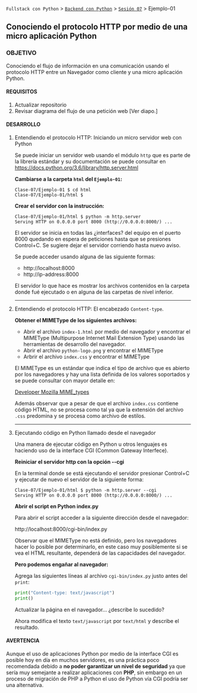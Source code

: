 `Fullstack con Python` > [`Backend con Python`](../../Readme.md) > [`Sesión 07`](../Readme.md) > Ejemplo-01
## Conociendo el protocolo HTTP por medio de una micro aplicación Python

### OBJETIVO
Conociendo el flujo de información en una comunicación usando el protocolo HTTP entre un Navegador como cliente y una micro aplicación Python.

#### REQUISITOS
1. Actualizar repositorio
1. Revisar diagrama del flujo de una petición web [Ver diapo.]

#### DESARROLLO
1. Entendiendo el protocolo HTTP: Iniciando un micro servidor web con Python

   Se puede iniciar un servidor web usando el módulo `http` que es parte de la librería estándar y su documentación se puede consultar en https://docs.python.org/3.6/library/http.server.html

   __Cambiarse a la carpeta `html` del `Ejemplo-01`:__
   ```console
   Clase-07/Ejemplo-01 $ cd html
   Clase-07/Ejemplo-01/html $
   ```

   __Crear el servidor con la instrucción:__
   ```console
   Clase-07/Ejemplo-01/html $ python -m http.server
   Serving HTTP on 0.0.0.0 port 8000 (http://0.0.0.0:8000/) ...
   ```
   El servidor se inicia en todas las ¿interfaces? del equipo en el puerto 8000 quedando en espera de peticiones hasta que se presiones Control+C. Se sugiere dejar el servidor corriendo hasta nuevo aviso.

   Se puede acceder usando alguna de las siguiente formas:
   - http://localhost:8000
   - http://ip-address:8000

   El servidor lo que hace es mostrar los archivos contenidos en la carpeta donde fué ejecutado o en alguna de las carpetas de nivel inferior.
   ***

1. Entendiendo el protocolo HTTP: El encabezado `Content-type`.

   __Obtener el MIMEType de los siguientes archivos:__
   - Abrir el archivo `index-1.html` por medio del navegador y encontrar el MIMEType (Multipurpose Internet Mail Extension Type) usando las herramientas de desarrollo del navegador.
   - Abrir el archivo `python-logo.png` y encontrar el MIMEType
   - Arbrir el archivo `index.css` y encontrar el MIMEType

   El MIMEType es un estándar que indica el tipo de archivo que es abierto por los navegadores y hay una lista definida de los valores soportados y se puede consultar con mayor detalle en:

   [Developer Mozilla MIME_types](https://developer.mozilla.org/en-US/docs/Web/HTTP/Basics_of_HTTP/MIME_types)

   Además observar que a pesar de que el archivo `index.css` contiene código HTML, no se procesa como tal ya que la extensión del archivo `.css` predomina y se procesa como archivo de estilos.
   ***

1. Ejecutando código en Python llamado desde el navegador

   Una manera de ejecutar código en Python u otros lenguajes es haciendo uso de la interface CGI (Common Gateway Interfece).

   __Reiniciar el servidor http con la opción --cgi__

   En la terminal donde se está ejecutando el servidor presionar Control+C y ejecutar de nuevo el servidor de la siguiente forma:

   ```console
   Clase-07/Ejemplo-01/html $ python -m http.server --cgi
   Serving HTTP on 0.0.0.0 port 8000 (http://0.0.0.0:8000/) ...
   ```

   __Abrir el script en Python index.py__

   Para abrir el script acceder a la siguiente dirección desde el navegador:

   http://localhost:8000/cgi-bin/index.py

   Observar que el MIMEType no está definido, pero los navegadores hacer lo posible por determinarlo, en este caso muy posiblemente si se vea el HTML resultante, dependerá de las capacidades del navegador.

   __Pero podemos engañar al navegador:__

   Agrega las siguientes líneas al archivo `cgi-bin/index.py` justo antes del `print`:

   ```python
   print("Content-type: text/javascript")
   print()
   ```
   Actualizar la página en el navegador... ¿describe lo sucedido?

   Ahora modifica el texto `text/javascript` por `text/html` y describe el resultado.

#### AVERTENCIA
Aunque el uso de aplicaciones Python por medio de la interface CGI es posible hoy en día en muchos servidores, es una práctica poco recomendada debido a __no poder garantizar un nivel de seguridad__ ya que sería muy semejante a realizar aplicaciones con __PHP__, sin embargo en un proceso de migración de PHP a Python el uso de Python vía CGI podría ser una alternativa.
